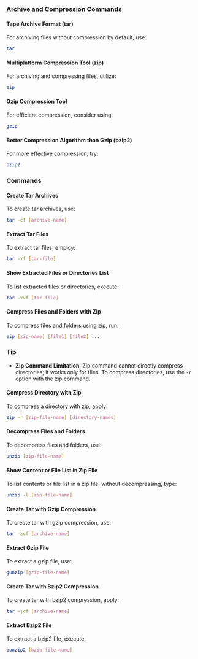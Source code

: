 ### Archive and Compression Commands

#### Tape Archive Format (tar)
For archiving files without compression by default, use:
```bash
tar
```

#### Multiplatform Compression Tool (zip)
For archiving and compressing files, utilize:
```bash
zip
```

#### Gzip Compression Tool
For efficient compression, consider using:
```bash
gzip
```

#### Better Compression Algorithm than Gzip (bzip2)
For more effective compression, try:
```bash
bzip2
```

### Commands

#### Create Tar Archives
To create tar archives, use:
```bash
tar -cf [archive-name]
```

#### Extract Tar Files
To extract tar files, employ:
```bash
tar -xf [tar-file]
```

#### Show Extracted Files or Directories List
To list extracted files or directories, execute:
```bash
tar -xvf [tar-file]
```

#### Compress Files and Folders with Zip
To compress files and folders using zip, run:
```bash
zip [zip-name] [file1] [file2] ...
```
### Tip
- **Zip Command Limitation**: Zip command cannot directly compress directories; it works only for files. To compress directories, use the `-r` option with the zip command.

#### Compress Directory with Zip
To compress a directory with zip, apply:
```bash
zip -r [zip-file-name] [directory-names]
```

#### Decompress Files and Folders
To decompress files and folders, use:
```bash
unzip [zip-file-name]
```

#### Show Content or File List in Zip File
To list contents or file list in a zip file, without decompressing, type:
```bash
unzip -l [zip-file-name]
```

#### Create Tar with Gzip Compression
To create tar with gzip compression, use:
```bash
tar -zcf [archive-name]
```

#### Extract Gzip File
To extract a gzip file, use:
```bash
gunzip [gzip-file-name]
```

#### Create Tar with Bzip2 Compression
To create tar with bzip2 compression, apply:
```bash
tar -jcf [archive-name]
```

#### Extract Bzip2 File
To extract a bzip2 file, execute:
```bash
bunzip2 [bzip-file-name]
```

